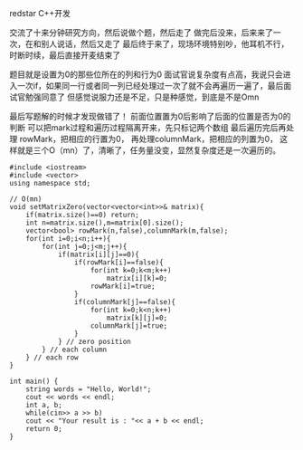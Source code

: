 redstar C++开发

交流了十来分钟研究方向，然后说做个题，然后走了
做完后没来，后来来了一次，在和别人说话，然后又走了
最后终于来了，现场环境特别吵，他耳机不行，时断时续，最后直接开麦结束了


题目就是设置为0的那些位所在的列和行为0
面试官说复杂度有点高，我说只会进入一次if，如果同一行或者同一列已经处理过一次了就不会再遍历一遍了，最后面试官勉强同意了
但感觉说服力还是不足，只是种感觉，到底是不是Omn

最后写题解的时候才发现做错了！
前面位置置为0后影响了后面的位置是否为0的判断
可以把mark过程和遍历过程隔离开来，先只标记两个数组
最后遍历完后再处理 rowMark，把相应的行置为0，
再处理columnMark，把相应的列置为0，
这样就是三个O（mn）了，清晰了，任务量没变，显然复杂度还是一次遍历的。

```
#include <iostream>
#include <vector>
using namespace std;

// O(mn)
void setMatrixZero(vector<vector<int>>& matrix){
	if(matrix.size()==0) return;
	int n=matrix.size(),m=matrix[0].size();
	vector<bool> rowMark(n,false),columnMark(m,false);
	for(int i=0;i<n;i++){
		for(int j=0;j<m;j++){
			if(matrix[i][j]==0){
				if(rowMark[i]==false){
					for(int k=0;k<m;k++)
						matrix[i][k]=0;
					rowMark[i]=true;
				}
				if(columnMark[j]==false){
					for(int k=0;k<n;k++)
						matrix[k][j]=0;
					columnMark[j]=true;
				}
			} // zero position
		} // each column
	} // each row
}

int main() {
	string words = "Hello, World!";
	cout << words << endl;
	int a, b;
	while(cin>> a >> b)
	cout << "Your result is : "<< a + b << endl;
  	return 0;
}
```
